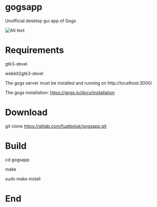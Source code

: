 # gogsapp

Unofficial desktop gui app of Gogs

![Alt text](https://gitlab.com/fuatboluk/gogsapp/raw/master/screeshot.png "GogsApp Screenshot")

# Requirements

gtk3-devel

webkit2gtk3-devel

The gogs server must be installed and running on http://localhost:3000/

The gogs installation: https://gogs.io/docs/installation

# Download

git clone https://gitlab.com/fuatboluk/gogsapp.git

# Build

cd gogsapp

make

sudo make install

# End

